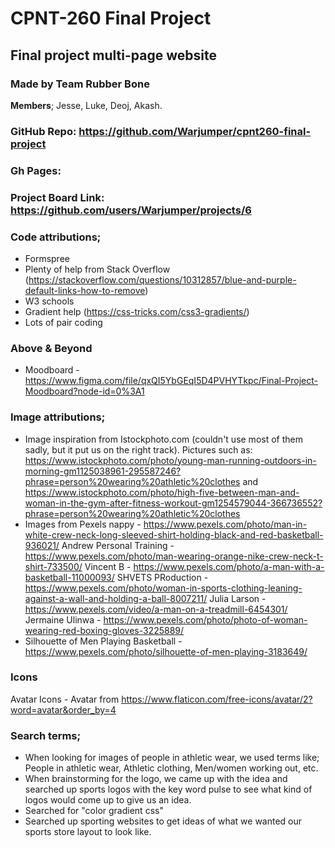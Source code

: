# CPNT-260 Final Project
## Final project multi-page website
### Made by Team **Rubber Bone**
**Members**; Jesse, Luke, Deoj, Akash.

### GitHub Repo: https://github.com/Warjumper/cpnt260-final-project
### Gh Pages:
### Project Board Link: https://github.com/users/Warjumper/projects/6
    
### Code attributions; 
- Formspree
- Plenty of help from Stack Overflow (https://stackoverflow.com/questions/10312857/blue-and-purple-default-links-how-to-remove)
- W3 schools
- Gradient help (https://css-tricks.com/css3-gradients/)
- Lots of pair coding

### Above & Beyond
- Moodboard - https://www.figma.com/file/qxQI5YbGEqI5D4PVHYTkpc/Final-Project-Moodboard?node-id=0%3A1

### Image attributions; 
- Image inspiration from Istockphoto.com (couldn't use most of them sadly, but it put us on the right track). Pictures such as: https://www.istockphoto.com/photo/young-man-running-outdoors-in-morning-gm1125038961-295587246?phrase=person%20wearing%20athletic%20clothes and https://www.istockphoto.com/photo/high-five-between-man-and-woman-in-the-gym-after-fitness-workout-gm1254579044-366736552?phrase=person%20wearing%20athletic%20clothes
- Images from Pexels
nappy - https://www.pexels.com/photo/man-in-white-crew-neck-long-sleeved-shirt-holding-black-and-red-basketball-936021/
Andrew Personal Training - https://www.pexels.com/photo/man-wearing-orange-nike-crew-neck-t-shirt-733500/
Vincent B - https://www.pexels.com/photo/a-man-with-a-basketball-11000093/
SHVETS PRoduction - https://www.pexels.com/photo/woman-in-sports-clothing-leaning-against-a-wall-and-holding-a-ball-8007211/
Julia Larson - https://www.pexels.com/video/a-man-on-a-treadmill-6454301/
Jermaine Ulinwa - https://www.pexels.com/photo/photo-of-woman-wearing-red-boxing-gloves-3225889/
- Silhouette of Men Playing Basketball - https://www.pexels.com/photo/silhouette-of-men-playing-3183649/

### Icons
Avatar Icons - Avatar from https://www.flaticon.com/free-icons/avatar/2?word=avatar&order_by=4

### Search terms; 
- When looking for images of people in athletic wear, we used terms like; People in athletic wear, Athletic clothing, Men/women working out, etc.
- When brainstorming for the logo, we came up with the idea and searched up sports logos with the key word pulse to see what kind of logos would come up to give us an idea.
- Searched for "color gradient css"
- Searched up sporting websites to get ideas of what we wanted our sports store layout to look like.
